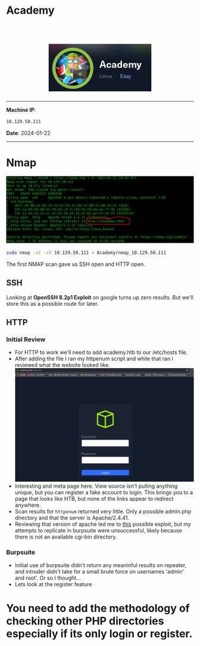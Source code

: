 # Academy

<h1 align=center>
    <br>
    <a href=https://app.hackthebox.com/machines/Academy><img src=images/img.png alt=Academy></a>
    <br>
</h1>

***

__Machine IP__:
```bash
10.129.50.111
```
__Date__: 2024-01-22

***

# Nmap

![](images/nmap.png)
```bash
sudo nmap -sC -sV 10.129.50.111 > Academy/nmap_10.129.50.111
```
The first NMAP scan gave us SSH open and HTTP open.

## SSH
Looking at **OpenSSH 8.2p1 Exploit** on google turns up zero results. But we'll store this as a possible route for later.

## HTTP
### Initial Review
- For HTTP to work we'll need to add academy.htb to our /etc/hosts file.
- After adding the file I ran my httpenum script and while that ran i reviewed what the website looked like.
![](images/webpage.png)
- Interesting and meta page here. View source isn't pulling anything unique, but you can register a fake account to login. This brings you to a page that looks like HTB, but none of the links appear to redirect anywhere.
- Scan results for `httpenum` returned very little. Only a possible admin.php directory and that the server is Apache/2.4.41.
- Reviewing that version of apache led me to [this](https://blog.qualys.com/vulnerabilities-threat-research/2021/10/27/apache-http-server-path-traversal-remote-code-execution-cve-2021-41773-cve-2021-42013) possible exploit, but my attempts to replicate in burpsuite were unsuccessful, likely because there is not an available cgi-bin directory.

### Burpsuite
- Initial use of burpsuite didn't return any meaninful results on repeater, and intruder didn't take for a small brute force on usernames 'admin' and root'. Or so I thought...
- Lets look at the register feature
# You need to add the methodology of checking other PHP directories especially if its only login or register.



